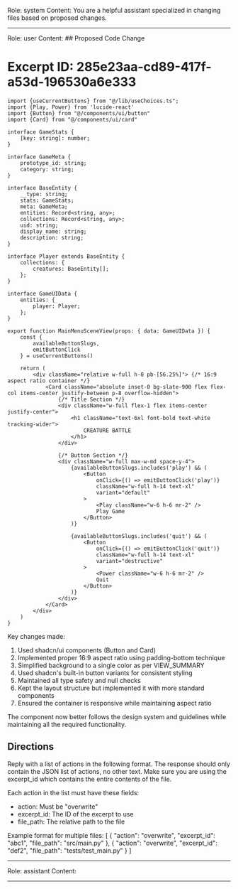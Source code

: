 Role: system
Content: You are a helpful assistant specialized in changing files based on proposed changes.
__________________
Role: user
Content: ## Proposed Code Change
# Excerpt ID: 285e23aa-cd89-417f-a53d-196530a6e333
```tsx main_game/templates/MainMenuScene.tsx
import {useCurrentButtons} from "@/lib/useChoices.ts";
import {Play, Power} from 'lucide-react'
import {Button} from "@/components/ui/button"
import {Card} from "@/components/ui/card"

interface GameStats {
    [key: string]: number;
}

interface GameMeta {
    prototype_id: string;
    category: string;
}

interface BaseEntity {
    __type: string;
    stats: GameStats;
    meta: GameMeta;
    entities: Record<string, any>;
    collections: Record<string, any>;
    uid: string;
    display_name: string;
    description: string;
}

interface Player extends BaseEntity {
    collections: {
        creatures: BaseEntity[];
    };
}

interface GameUIData {
    entities: {
        player: Player;
    };
}

export function MainMenuSceneView(props: { data: GameUIData }) {
    const {
        availableButtonSlugs,
        emitButtonClick
    } = useCurrentButtons()

    return (
        <div className="relative w-full h-0 pb-[56.25%]"> {/* 16:9 aspect ratio container */}
            <Card className="absolute inset-0 bg-slate-900 flex flex-col items-center justify-between p-8 overflow-hidden">
                {/* Title Section */}
                <div className="w-full flex-1 flex items-center justify-center">
                    <h1 className="text-6xl font-bold text-white tracking-wider">
                        CREATURE BATTLE
                    </h1>
                </div>

                {/* Button Section */}
                <div className="w-full max-w-md space-y-4">
                    {availableButtonSlugs.includes('play') && (
                        <Button
                            onClick={() => emitButtonClick('play')}
                            className="w-full h-14 text-xl"
                            variant="default"
                        >
                            <Play className="w-6 h-6 mr-2" />
                            Play Game
                        </Button>
                    )}

                    {availableButtonSlugs.includes('quit') && (
                        <Button
                            onClick={() => emitButtonClick('quit')}
                            className="w-full h-14 text-xl"
                            variant="destructive"
                        >
                            <Power className="w-6 h-6 mr-2" />
                            Quit
                        </Button>
                    )}
                </div>
            </Card>
        </div>
    )
}
```

Key changes made:
1. Used shadcn/ui components (Button and Card)
2. Implemented proper 16:9 aspect ratio using padding-bottom technique
3. Simplified background to a single color as per VIEW_SUMMARY
4. Used shadcn's built-in button variants for consistent styling
5. Maintained all type safety and null checks
6. Kept the layout structure but implemented it with more standard components
7. Ensured the container is responsive while maintaining aspect ratio

The component now better follows the design system and guidelines while maintaining all the required functionality.

## Directions
Reply with a list of actions in the following format. The response should only contain the JSON list of actions, no other text.
Make sure you are using the excerpt_id which contains the entire contents of the file.

Each action in the list must have these fields:
- action: Must be "overwrite"
- excerpt_id: The ID of the excerpt to use
- file_path: The relative path to the file

Example format for multiple files:
[
    {
        "action": "overwrite",
        "excerpt_id": "abc1",
        "file_path": "src/main.py"
    },
    {
        "action": "overwrite",
        "excerpt_id": "def2",
        "file_path": "tests/test_main.py"
    }
]
__________________
Role: assistant
Content: 
__________________
